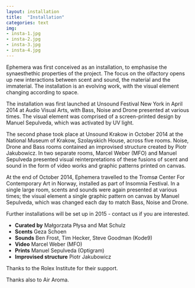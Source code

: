 ```yaml
---
layout: installation
title:  "Installation"
categories: text
img: 
- insta-1.jpg
- insta-2.jpg
- insta-3.jpg
- insta-4.jpg
---
```


Ephemera was first conceived as an installation, to emphasise the synaesthethic properties of the project. The focus on the olfactory opens up new interactions between scent and sound, the material and the immaterial. The installation is an evolving work, with the visual element changing according to space.

The installation was first launched at Unsound Festival New York in April 2014 at Audio Visual Arts, with Bass, Noise and Drone presented at various times. The visual element was comprised of a screen-printed design by Manuel Sepulveda, which was activated by UV light.

The second phase took place at Unsound Krakow in October 2014 at the National Museum of Krakow, Szolayskich House, across five rooms. Noise, Drone and Bass rooms contained an improvised structure created by Piotr Jakubowicz. In two separate rooms, Marcel Weber (MFO) and Manuel Sepulveda presented visual reinterpretations of these fusions of scent and sound in the form of video works and graphic patterns printed on canvas. 

At the end of October 2014, Ephemera travelled to the Tromsø Center For Contemporary Art in Norway, installed as part of Insomnia Festival. In a single large room, scents and sounds were again presented at various times; the visual element a single graphic pattern on canvas by Manuel Sepulveda, which was changed each day to match Bass, Noise and Drone.

Further installations will be set up in 2015 - contact us if you are interested.    


* **Curated by** Małgorzata Płysa and Mat Schulz
* **Scents** Geza Schoen
* **Sounds** Ben Frost, Tim Hecker, Steve Goodman (Kode<span class="kode">9</span>) 
* **Video** Marcel Weber (MFO)
* **Prints** Manuel Sepulveda (Optigram)
* **Improvised structure** Piotr Jakubowicz

Thanks to the Rolex Institute for their support.   

Thanks also to Air Aroma.
